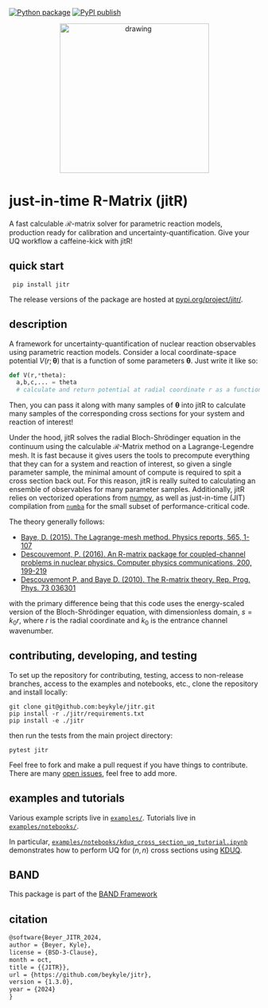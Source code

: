 [![Python package](https://github.com/beykyle/jitr/actions/workflows/python-package.yml/badge.svg)](https://github.com/beykyle/jitr/actions/workflows/python-package.yml)
[![PyPI publish](https://github.com/beykyle/jitr/actions/workflows/pypi-publish.yml/badge.svg)](https://github.com/beykyle/jitr/actions/workflows/pypi-publish.yml)

<p align="center">
<img src="./assets/jitr_logo.png" alt="drawing" width="300" /> 
</p>

# just-in-time R-Matrix (jitR)
A fast calculable $\mathcal{R}$-matrix solver for parametric reaction models, production ready for calibration and uncertainty-quantification. Give your UQ workflow a caffeine-kick with jitR!


## quick start

```
 pip install jitr
```

The release versions of the package are hosted at [pypi.org/project/jitr/](https://pypi.org/project/jitr/).

## description
A framework for uncertainty-quantification of nuclear reaction observables using parametric reaction models. Consider a local coordinate-space potential $V(r;\boldsymbol{\theta})$ that is a function of some parameters $\boldsymbol{\theta}$. Just write it like so:

```python
def V(r,*theta):
  a,b,c,... = theta
  # calculate and return potential at radial coordinate r as a function of parameters a,b,c,...
```

Then, you can pass it along with many samples of $\boldsymbol{\theta}$ into jitR to calculate many samples of the corresponding cross sections for your system and reaction of interest!

Under the hood, jitR solves the radial Bloch-Shrödinger equation in the continuum using the calculable $\mathcal{R}$-Matrix method on a Lagrange-Legendre mesh. It is fast because it gives users the tools to precompute everything that they can for a system and reaction of interest, so given a single parameter sample, the minimal amount of compute is required to spit a cross section back out. For this reason, jitR is really suited to calculating an ensemble of observables for many parameter samples. Additionally, jitR relies on vectorized operations from [numpy](https://numpy.org/), as well as just-in-time (JIT) compilation from [`numba`](https://numba.pydata.org/) for the small subset of performance-critical code. 

The theory generally follows:
- [Baye, D. (2015). The Lagrange-mesh method. Physics reports, 565, 1-107](https://www.sciencedirect.com/science/article/pii/S0370157314004086)
- [Descouvemont, P. (2016). An R-matrix package for coupled-channel problems in nuclear physics. Computer physics communications, 200, 199-219](https://www.sciencedirect.com/science/article/pii/S0010465515003951)
- [Descouvemont P. and Baye D. (2010). The R-matrix theory. Rep. Prog. Phys. 73 036301](https://iopscience.iop.org/article/10.1088/0034-4885/73/3/036301/meta)

with the primary difference being that this code uses the energy-scaled version of the Bloch-Shrödinger equation, with dimensionless domain, $s = k_0 r$, where $r$ is the radial coordinate and $k_0$ is the entrance channel wavenumber.


## contributing, developing, and testing

To set up the repository for contributing, testing, access to non-release branches, access to the examples and notebooks, etc., clone the repository and install locally:

```
git clone git@github.com:beykyle/jitr.git
pip install -r ./jitr/requirements.txt
pip install -e ./jitr
```

then run the tests from the main project directory:

```
pytest jitr
```

Feel free to fork and make a pull request if you have things to contribute. There are many [open issues](https://github.com/beykyle/jitr/issues), feel free to add more.

## examples and tutorials

Various example scripts live in [`examples/`](https://github.com/beykyle/jitr/tree/main/examples). Tutorials live in [`examples/notebooks/`](https://github.com/beykyle/jitr/tree/main/examples/notebooks).

In particular, [`examples/notebooks/kduq_cross_section_uq_tutorial.ipynb`](https://github.com/beykyle/jitr/tree/main/examples/notebooks/kduq_cross_section_uq_tutorial.ipynb) demonstrates how to perform UQ for $(n,n)$ cross sections using [KDUQ](https://journals.aps.org/prc/abstract/10.1103/PhysRevC.107.014602).

## BAND

This package is part of the [BAND Framework](https://github.com/bandframework/)


## citation
```latex
@software{Beyer_JITR_2024,
author = {Beyer, Kyle},
license = {BSD-3-Clause},
month = oct,
title = {{JITR}},
url = {https://github.com/beykyle/jitr},
version = {1.3.0},
year = {2024}
}
```
